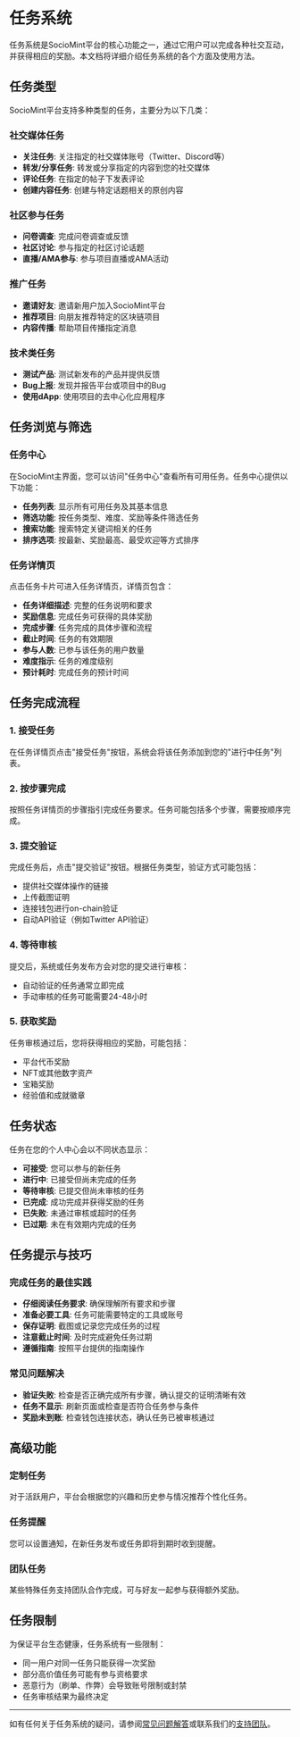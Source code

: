 # 任务系统

任务系统是SocioMint平台的核心功能之一，通过它用户可以完成各种社交互动，并获得相应的奖励。本文档将详细介绍任务系统的各个方面及使用方法。

## 任务类型

SocioMint平台支持多种类型的任务，主要分为以下几类：

### 社交媒体任务
- **关注任务**: 关注指定的社交媒体账号（Twitter、Discord等）
- **转发/分享任务**: 转发或分享指定的内容到您的社交媒体
- **评论任务**: 在指定的帖子下发表评论
- **创建内容任务**: 创建与特定话题相关的原创内容

### 社区参与任务
- **问卷调查**: 完成问卷调查或反馈
- **社区讨论**: 参与指定的社区讨论话题
- **直播/AMA参与**: 参与项目直播或AMA活动

### 推广任务
- **邀请好友**: 邀请新用户加入SocioMint平台
- **推荐项目**: 向朋友推荐特定的区块链项目
- **内容传播**: 帮助项目传播指定消息

### 技术类任务
- **测试产品**: 测试新发布的产品并提供反馈
- **Bug上报**: 发现并报告平台或项目中的Bug
- **使用dApp**: 使用项目的去中心化应用程序

## 任务浏览与筛选

### 任务中心
在SocioMint主界面，您可以访问"任务中心"查看所有可用任务。任务中心提供以下功能：

- **任务列表**: 显示所有可用任务及其基本信息
- **筛选功能**: 按任务类型、难度、奖励等条件筛选任务
- **搜索功能**: 搜索特定关键词相关的任务
- **排序选项**: 按最新、奖励最高、最受欢迎等方式排序

### 任务详情页
点击任务卡片可进入任务详情页，详情页包含：

- **任务详细描述**: 完整的任务说明和要求
- **奖励信息**: 完成任务可获得的具体奖励
- **完成步骤**: 任务完成的具体步骤和流程
- **截止时间**: 任务的有效期限
- **参与人数**: 已参与该任务的用户数量
- **难度指示**: 任务的难度级别
- **预计耗时**: 完成任务的预计时间

## 任务完成流程

### 1. 接受任务
在任务详情页点击"接受任务"按钮，系统会将该任务添加到您的"进行中任务"列表。

### 2. 按步骤完成
按照任务详情页的步骤指引完成任务要求。任务可能包括多个步骤，需要按顺序完成。

### 3. 提交验证
完成任务后，点击"提交验证"按钮。根据任务类型，验证方式可能包括：
- 提供社交媒体操作的链接
- 上传截图证明
- 连接钱包进行on-chain验证
- 自动API验证（例如Twitter API验证）

### 4. 等待审核
提交后，系统或任务发布方会对您的提交进行审核：
- 自动验证的任务通常立即完成
- 手动审核的任务可能需要24-48小时

### 5. 获取奖励
任务审核通过后，您将获得相应的奖励，可能包括：
- 平台代币奖励
- NFT或其他数字资产
- 宝箱奖励
- 经验值和成就徽章

## 任务状态

任务在您的个人中心会以不同状态显示：

- **可接受**: 您可以参与的新任务
- **进行中**: 已接受但尚未完成的任务
- **等待审核**: 已提交但尚未审核的任务
- **已完成**: 成功完成并获得奖励的任务
- **已失败**: 未通过审核或超时的任务
- **已过期**: 未在有效期内完成的任务

## 任务提示与技巧

### 完成任务的最佳实践
- **仔细阅读任务要求**: 确保理解所有要求和步骤
- **准备必要工具**: 任务可能需要特定的工具或账号
- **保存证明**: 截图或记录您完成任务的过程
- **注意截止时间**: 及时完成避免任务过期
- **遵循指南**: 按照平台提供的指南操作

### 常见问题解决
- **验证失败**: 检查是否正确完成所有步骤，确认提交的证明清晰有效
- **任务不显示**: 刷新页面或检查是否符合任务参与条件
- **奖励未到账**: 检查钱包连接状态，确认任务已被审核通过

## 高级功能

### 定制任务
对于活跃用户，平台会根据您的兴趣和历史参与情况推荐个性化任务。

### 任务提醒
您可以设置通知，在新任务发布或任务即将到期时收到提醒。

### 团队任务
某些特殊任务支持团队合作完成，可与好友一起参与获得额外奖励。

## 任务限制

为保证平台生态健康，任务系统有一些限制：

- 同一用户对同一任务只能获得一次奖励
- 部分高价值任务可能有参与资格要求
- 恶意行为（刷单、作弊）会导致账号限制或封禁
- 任务审核结果为最终决定

---

如有任何关于任务系统的疑问，请参阅[常见问题解答](../tutorials/faq.md)或联系我们的[支持团队](../support/contact-support.md)。 